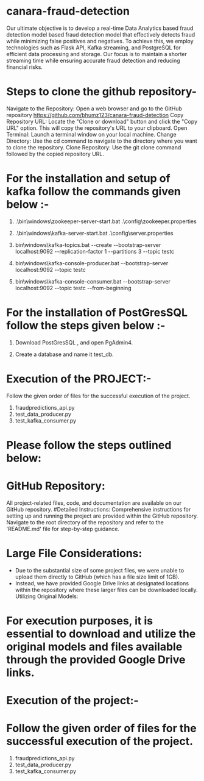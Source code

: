 # canara-fraud-detection


Our ultimate objective is to develop a real-time Data Analytics based fraud detection model based fraud detection model that effectively detects fraud while minimizing false positives and negatives. To achieve this, we employ technologies such as Flask API, Kafka streaming, and PostgreSQL for efficient data processing and storage. Our focus is to maintain a shorter streaming time while ensuring accurate fraud detection and reducing financial risks.

# Steps to clone the github repository-


Navigate to the Repository: Open a web browser and go to the GitHub repository https://github.com/bhumz123/canara-fraud-detection
Copy Repository URL: Locate the "Clone or download" button and click the "Copy URL" option. This will copy the repository's URL to your clipboard.
Open Terminal: Launch a terminal window on your local machine.
Change Directory: Use the cd command to navigate to the directory where you want to clone the repository.
Clone Repository: Use the git clone command followed by the copied repository URL. 


# For the installation and setup of kafka follow the commands given below :-


1) .\bin\windows\zookeeper-server-start.bat .\config\zookeeper.properties

2) .\bin\windows\kafka-server-start.bat .\config\server.properties

3) bin\windows\kafka-topics.bat --create --bootstrap-server localhost:9092 --replication-factor 1 --partitions 3 --topic testc

4) bin\windows\kafka-console-producer.bat --bootstrap-server localhost:9092 --topic testc

5) bin\windows\kafka-console-consumer.bat --bootstrap-server localhost:9092 --topic testc --from-beginning




# For the installation of PostGresSQL follow the steps given below :-

1) Download PostGresSQL , and open PgAdmin4.

2) Create a database and name it test_db.


# Execution of the PROJECT:-

Follow the given order of files for the successful execution of the project.

1) fraudpredictions_api.py
2) test_data_producer.py
3) test_kafka_consumer.py

# Please follow the steps outlined below:
# GitHub Repository:
 All project-related files, code, and documentation are available on our GitHub repository.
#Detailed Instructions:
Comprehensive instructions for setting up and running the project are provided within the GitHub repository.
Navigate to the root directory of the repository and refer to the 'README.md' file for step-by-step guidance.
# Large File Considerations:
- Due to the substantial size of some project files, we were unable to upload them directly to GitHub (which has a file size limit of 1GB).
- Instead, we have provided Google Drive links at designated locations within the repository where these larger files can be downloaded locally.
Utilizing Original Models:
#  For execution purposes, it is essential to download and utilize the original models and files available through the provided Google Drive links.
# Execution of the project:-
# Follow the given order of files for the successful execution of the project.
1) fraudpredictions_api.py
2) test_data_producer.py
3) test_kafka_consumer.py
